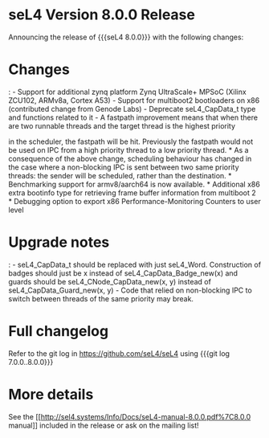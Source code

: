 # seL4 Version 8.0.0 Release
 Announcing the release of {{{seL4
8.0.0}}} with the following changes:

# Changes


:   -   Support for additional zynq platform Zynq UltraScale+ MPSoC
        (Xilinx ZCU102, ARMv8a, Cortex A53)
    -   Support for multiboot2 bootloaders on x86 (contributed change
        from Genode Labs)
    -   Deprecate seL4\_CapData\_t type and functions related to it
    -   A fastpath improvement means that when there are two runnable
        threads and the target thread is the highest priority

in the scheduler, the fastpath will be hit. Previously the fastpath
would not be used on IPC from a high priority thread to a low priority
thread. \* As a consequence of the above change, scheduling behaviour
has changed in the case where a non-blocking IPC is sent between two
same priority threads: the sender will be scheduled, rather than the
destination. \* Benchmarking support for armv8/aarch64 is now available.
\* Additional x86 extra bootinfo type for retrieving frame buffer
information from multiboot 2 \* Debugging option to export x86
Performance-Monitoring Counters to user level

# Upgrade notes


:   -   seL4\_CapData\_t should be replaced with just seL4\_Word.
        Construction of badges should just be x instead
        of seL4\_CapData\_Badge\_new(x) and guards should
        be seL4\_CNode\_CapData\_new(x, y) instead
        of seL4\_CapData\_Guard\_new(x, y)
    -   Code that relied on non-blocking IPC to switch between threads
        of the same priority may break.

# Full changelog
 Refer to the git log in
<https://github.com/seL4/seL4> using {{{git log 7.0.0..8.0.0}}}

# More details
 See the
\[\[<http://sel4.systems/Info/Docs/seL4-manual-8.0.0.pdf%7C8.0.0>
manual\]\] included in the release or ask on the mailing list!
